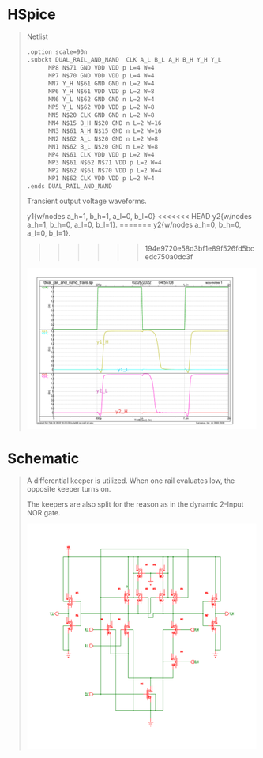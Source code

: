 # HSpice
>
> Netlist
> 
> ```
> .option scale=90n
> .subckt DUAL_RAIL_AND_NAND  CLK A_L B_L A_H B_H Y_H Y_L
>       MP8 N$71 GND VDD VDD p L=4 W=4
>       MP7 N$70 GND VDD VDD p L=4 W=4
>       MN7 Y_H N$61 GND GND n L=2 W=4
>       MP6 Y_H N$61 VDD VDD p L=2 W=8
>       MN6 Y_L N$62 GND GND n L=2 W=4
>       MP5 Y_L N$62 VDD VDD p L=2 W=8
>       MN5 N$20 CLK GND GND n L=2 W=8
>       MN4 N$15 B_H N$20 GND n L=2 W=16
>       MN3 N$61 A_H N$15 GND n L=2 W=16
>       MN2 N$62 A_L N$20 GND n L=2 W=8
>       MN1 N$62 B_L N$20 GND n L=2 W=8
>       MP4 N$61 CLK VDD VDD p L=2 W=4
>       MP3 N$61 N$62 N$71 VDD p L=2 W=4
>       MP2 N$62 N$61 N$70 VDD p L=2 W=4
>       MP1 N$62 CLK VDD VDD p L=2 W=4
> .ends DUAL_RAIL_AND_NAND
> ```
> 
> Transient output voltage waveforms. 
>
> y1{w/nodes a_h=1, b_h=1, a_l=0, b_l=0}
<<<<<<< HEAD
> y2{w/nodes a_h=1, b_h=0, a_l=0, b_l=1}.
=======
> y2{w/nodes a_h=0, b_h=0, a_l=0, b_l=1}.
>>>>>>> 194e9720e58d3bf1e89f526fd5bcedc750a0dc3f
> 
> <img src="https://github.com/marz-dax/dynamic-cmos-cla-adder/blob/b98f1184f7c8af464bbfbccba130b024da2a73d1/standard-cells/dual-rail-and-nand/hspice/dual_rail_and_nand_trans.png" width="800">
> 
# Schematic
>
> A differential keeper is utilized. When one rail evaluates low, the opposite keeper turns on.
>
> The keepers are also split for the reason as in the dynamic 2-Input NOR gate.
> 
> <img src="https://github.com/marz-dax/dynamic-cmos-cla-adder/blob/b98f1184f7c8af464bbfbccba130b024da2a73d1/standard-cells/dual-rail-and-nand/schematic/dual_rail_and_nand_sch.png" width="800">
>